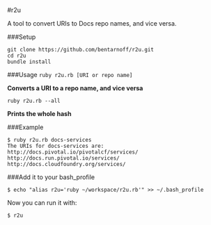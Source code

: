 #r2u

A tool to convert URIs to Docs repo names, and vice versa.

###Setup

```
git clone https://github.com/bentarnoff/r2u.git
cd r2u
bundle install
```

###Usage
`ruby r2u.rb [URI or repo name]`  

**Converts a URI to a repo name, and vice versa**

`ruby r2u.rb --all`  

**Prints the whole hash**

###Example
```
$ ruby r2u.rb docs-services
The URIs for docs-services are:
http://docs.pivotal.io/pivotalcf/services/
http://docs.run.pivotal.io/services/
http://docs.cloudfoundry.org/services/
```

###Add it to your bash_profile

```
$ echo "alias r2u='ruby ~/workspace/r2u.rb'" >> ~/.bash_profile
```

Now you can run it with:

```
$ r2u
```